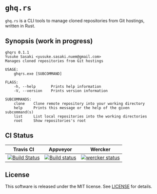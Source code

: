 # `ghq.rs`

`ghq.rs` is a CLI tools to manage cloned repositories from Git hostings, written in Rust.

## Synopsis (work in progress)

```
ghqrs 0.1.1
Yusuke Sasaki <yusuke.sasaki.nuem@gmail.com>
Manages cloned repositories from Git hostings

USAGE:
    ghqrs.exe [SUBCOMMAND]

FLAGS:
    -h, --help       Prints help information
    -V, --version    Prints version information

SUBCOMMANDS:
    clone    Clone remote repository into your working directory
    help     Prints this message or the help of the given subcommand(s)
    list     List local repositories into the working directories
    root     Show repositories's root
```

## CI Status
| Travis CI | Appveyor | Wercker |
|:---------:|:--------:|:-------:|
| [![Build Status](https://travis-ci.org/ubnt-intrepid/ghqrs.svg?branch=master)](https://travis-ci.org/ubnt-intrepid/ghqrs) | [![Build status](https://ci.appveyor.com/api/projects/status/92oteveaufy3ia4u?svg=true)](https://ci.appveyor.com/project/ubnt-intrepid/ghqrs) | [![wercker status](https://app.wercker.com/status/4ebe317cc9e62a5c45e83e6d04ecba8b/s/master "wercker status")](https://app.wercker.com/project/byKey/4ebe317cc9e62a5c45e83e6d04ecba8b) |

## License
This software is released under the MIT license. See [LICENSE](LICENSE) for details.
